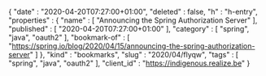{
  "date" : "2020-04-20T07:27:00+01:00",
  "deleted" : false,
  "h" : "h-entry",
  "properties" : {
    "name" : [ "Announcing the Spring Authorization Server" ],
    "published" : [ "2020-04-20T07:27:00+01:00" ],
    "category" : [ "spring", "java", "oauth2" ],
    "bookmark-of" : [ "https://spring.io/blog/2020/04/15/announcing-the-spring-authorization-server" ]
  },
  "kind" : "bookmarks",
  "slug" : "2020/04/flyqw",
  "tags" : [ "spring", "java", "oauth2" ],
  "client_id" : "https://indigenous.realize.be"
}
